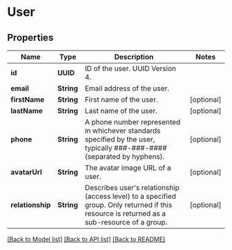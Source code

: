 # User

## Properties
Name | Type | Description | Notes
------------ | ------------- | ------------- | -------------
**id** | **UUID** | ID of the user. UUID Version 4. | 
**email** | **String** | Email address of the user. | 
**firstName** | **String** | First name of the user. | [optional] 
**lastName** | **String** | Last name of the user. | [optional] 
**phone** | **String** | A phone number represented in whichever standards specified by the user, typically ###-###-#### (separated by hyphens). | [optional] 
**avatarUrl** | **String** | The avatar image URL of a user. | [optional] 
**relationship** | **String** | Describes user&#39;s relationship (access level) to a specified group. Only returned if this resource is returned as a sub-resource of a group. | [optional] 

[[Back to Model list]](../README.md#documentation-for-models) [[Back to API list]](../README.md#documentation-for-api-endpoints) [[Back to README]](../README.md)



